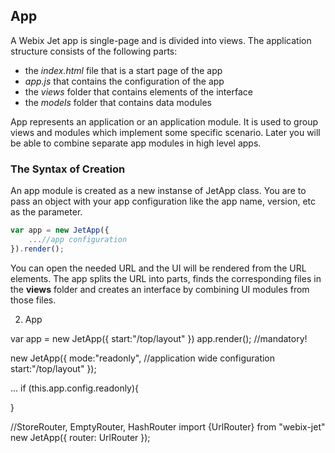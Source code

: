 ## App

A Webix Jet app is single-page and is divided into views. The application structure consists of the following parts:

- the *index.html* file that is a start page of the app
- *app.js* that contains the configuration of the app
- the *views* folder that contains elements of the interface
- the *models* folder that contains data modules

App represents an application or an application module. It is used to group views and modules which implement some specific scenario. Later you will be able to combine separate app modules in high level apps.

### The Syntax of Creation

An app module is created as a new instanse of JetApp class. You are to pass an object with your app configuration like the app name, version, etc as the parameter.

~~~js
var app = new JetApp({
    ...//app configuration
}).render();
~~~

You can open the needed URL and the UI will be rendered from the URL elements. The app splits the URL into parts, finds the corresponding files in the **views** folder and creates an interface by combining UI modules from those files.

2. App

var app = new JetApp({
	start:"/top/layout"
})
app.render(); //mandatory!


new JetApp({
	mode:"readonly",  //application wide configuration
	start:"/top/layout"
});

...
if (this.app.config.readonly){
	
}

//StoreRouter, EmptyRouter, HashRouter
import {UrlRouter} from  "webix-jet"
new JetApp({
	router: UrlRouter
});